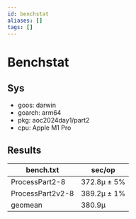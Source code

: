 ```yaml
---
id: benchstat
aliases: []
tags: []
---
```

# Benchstat
## Sys 
- goos: darwin
- goarch: arm64
- pkg: aoc2024day1/part2
- cpu: Apple M1 Pro
## Results
|  bench.txt        |   sec/op      |
|-------------------|---------------|
|  ProcessPart2-8   |   372.8µ ± 5% |
|  ProcessPart2v2-8 |   389.2µ ± 1% |
|  geomean          |   380.9µ      |
